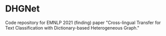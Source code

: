 # DHGNet

Code repository for EMNLP 2021 (finding) paper "Cross-lingual Transfer for Text Classification with Dictionary-based Heterogeneous Graph."

